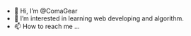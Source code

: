- 👋 Hi, I’m @ComaGear
- 👀 I’m interested in learning web developing and algorithm.
- 📫 How to reach me ...

<!---
ComaGear/ComaGear is a ✨ special ✨ repository because its `README.md` (this file) appears on your GitHub profile.
You can click the Preview link to take a look at your changes.
--->
